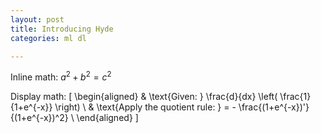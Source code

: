 ```yaml
---
layout: post
title: Introducing Hyde
categories: ml dl

---
```


Inline math: $a^2 + b^2 = c^2$

Display math:
\[
\begin{aligned}
& \text{Given: } \frac{d}{dx} \left( \frac{1}{1+e^{-x}} \right) \\
& \text{Apply the quotient rule: } = - \frac{(1+e^{-x})'}{(1+e^{-x})^2} \\
\end{aligned}
\]

